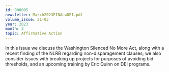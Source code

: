 ```yaml
---
id: 000005
newsletter: March2023FINALwDEI.pdf
volume_issue: 21-03
year: 2023
month: 3
topic: Affirmative Action
---
```


In this issue we discuss the Washington Silenced No More Act, along with a recent finding of the NLRB regarding non-disparagement clauses;  we also consider issues with breaking up projects for purposes of avoiding bid thresholds, and an upcoming training by Eric Quinn on DEI programs.